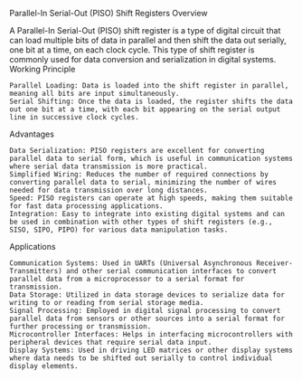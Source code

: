 Parallel-In Serial-Out (PISO) Shift Registers
Overview

A Parallel-In Serial-Out (PISO) shift register is a type of digital circuit that can load multiple bits of data in parallel and then shift the data out serially, one bit at a time, on each clock cycle. This type of shift register is commonly used for data conversion and serialization in digital systems.
Working Principle

    Parallel Loading: Data is loaded into the shift register in parallel, meaning all bits are input simultaneously.
    Serial Shifting: Once the data is loaded, the register shifts the data out one bit at a time, with each bit appearing on the serial output line in successive clock cycles.

Advantages

    Data Serialization: PISO registers are excellent for converting parallel data to serial form, which is useful in communication systems where serial data transmission is more practical.
    Simplified Wiring: Reduces the number of required connections by converting parallel data to serial, minimizing the number of wires needed for data transmission over long distances.
    Speed: PISO registers can operate at high speeds, making them suitable for fast data processing applications.
    Integration: Easy to integrate into existing digital systems and can be used in combination with other types of shift registers (e.g., SISO, SIPO, PIPO) for various data manipulation tasks.

Applications

    Communication Systems: Used in UARTs (Universal Asynchronous Receiver-Transmitters) and other serial communication interfaces to convert parallel data from a microprocessor to a serial format for transmission.
    Data Storage: Utilized in data storage devices to serialize data for writing to or reading from serial storage media.
    Signal Processing: Employed in digital signal processing to convert parallel data from sensors or other sources into a serial format for further processing or transmission.
    Microcontroller Interfaces: Helps in interfacing microcontrollers with peripheral devices that require serial data input.
    Display Systems: Used in driving LED matrices or other display systems where data needs to be shifted out serially to control individual display elements.
